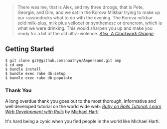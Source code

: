 >There was me, that is Alex, and my three droogs, that is Pete, Georgie, and Dim, and we sat in the Korova Milkbar trying to make up our rassoodocks what to do with the evening. The Korova milkbar sold milk-plus, milk plus vellocet or synthemesc or drencrom, which is what we were drinking. This would sharpen you up and make you ready for a bit of the old ultra-violence.
<cite>[Alex, A Clockwork Orange](http://www.imdb.com/title/tt0066921/)</cite>

Getting Started
---------------

    $ git clone git@github.com:naathyn/Ampersand.git amp
    $ cd amp
    $ bundle install
    $ bundle exec rake db:setup
    $ bundle exec rake db:populate

### Thank You ###

A long overdue thank you goes out to the most thorough, informative and well developed tutorial on the world wide web: *[Ruby on Rails Tutorial: Learn Web Development with Rails](http://railstutorial.org/ "Rails Tutorial")* by [Michael Hartl](http://www.michaelhartl.com/ "Michael Hartl")

It's hard being a cynic when you find people in the world like Michael Hartl.
